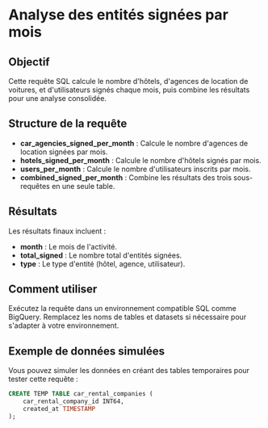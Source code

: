 # Analyse des entités signées par mois

## Objectif
Cette requête SQL calcule le nombre d'hôtels, d'agences de location de voitures, et d'utilisateurs 
signés chaque mois, puis combine les résultats pour une analyse consolidée.

## Structure de la requête
- **car_agencies_signed_per_month** : Calcule le nombre d'agences de location signées par mois.
- **hotels_signed_per_month** : Calcule le nombre d'hôtels signés par mois.
- **users_per_month** : Calcule le nombre d'utilisateurs inscrits par mois.
- **combined_signed_per_month** : Combine les résultats des trois sous-requêtes en une seule table.

## Résultats
Les résultats finaux incluent :
- **month** : Le mois de l'activité.
- **total_signed** : Le nombre total d'entités signées.
- **type** : Le type d'entité (hôtel, agence, utilisateur).

## Comment utiliser
Exécutez la requête dans un environnement compatible SQL comme BigQuery. Remplacez les noms de
tables et datasets si nécessaire pour s'adapter à votre environnement.

## Exemple de données simulées
Vous pouvez simuler les données en créant des tables temporaires pour tester cette requête :
```sql
CREATE TEMP TABLE car_rental_companies (
    car_rental_company_id INT64,
    created_at TIMESTAMP
);
